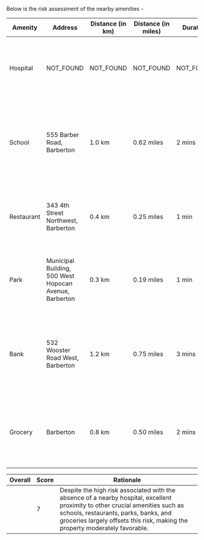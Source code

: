 Below is the risk assessment of the nearby amenities -

| Amenity    | Address                                               | Distance (in km) | Distance (in miles) | Duration | Risk Score | Rationale                                                                                 |
|------------|-------------------------------------------------------|------------------|---------------------|----------|------------|-----------------------------------------------------------------------------------------|
| Hospital   | NOT_FOUND                                             | NOT_FOUND        | NOT_FOUND           | NOT_FOUND| 10         | The absence of a hospital within known proximity represents a high risk in emergency scenarios.|
| School     | 555 Barber Road, Barberton                            | 1.0 km           | 0.62 miles          | 2 mins   | 3          | Proximity to a school is favorable for families, indicating a low risk for investors targeting family-oriented properties.|
| Restaurant | 343 4th Street Northwest, Barberton                   | 0.4 km           | 0.25 miles          | 1 min    | 2          | The very close distance to dining options is attractive for many buyers and tenants, resulting in low risk.|
| Park       | Municipal Building, 500 West Hopocan Avenue, Barberton| 0.3 km           | 0.19 miles          | 1 min    | 2          | Parks enhance neighborhood appeal, particularly for young families, reducing investment risk.|
| Bank       | 532 Wooster Road West, Barberton                      | 1.2 km           | 0.75 miles          | 3 mins   | 4          | Slightly increased distance adds minimal inconvenience; moderate risk for those needing frequent banking services.|
| Grocery    | Barberton                                             | 0.8 km           | 0.50 miles          | 2 mins   | 3          | Close proximity to grocery stores usually suggests a low risk due to ease of access to daily necessities.  |

| **Overall**  | **Score**  | **Rationale**                                                                                  |
|--------------|------------|----------------------------------------------------------------------------------------------|
|              | 7          | Despite the high risk associated with the absence of a nearby hospital, excellent proximity to other crucial amenities such as schools, restaurants, parks, banks, and groceries largely offsets this risk, making the property moderately favorable.              |